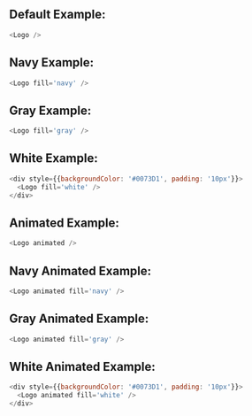 ## Default Example:
```js
<Logo />
```

## Navy Example:
```js
<Logo fill='navy' />
```

## Gray Example:
```js
<Logo fill='gray' />
```

## White Example:
```js
<div style={{backgroundColor: '#0073D1', padding: '10px'}}>
  <Logo fill='white' />
</div>
```

## Animated Example:
```js
<Logo animated />
```

## Navy Animated Example:
```js
<Logo animated fill='navy' />
```

## Gray Animated Example:
```js
<Logo animated fill='gray' />
```

## White Animated Example:
```js
<div style={{backgroundColor: '#0073D1', padding: '10px'}}>
  <Logo animated fill='white' />
</div>
```
